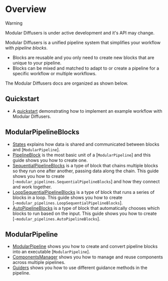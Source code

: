 <!--Copyright 2025 The HuggingFace Team. All rights reserved.

Licensed under the Apache License, Version 2.0 (the "License"); you may not use this file except in compliance with
the License. You may obtain a copy of the License at

http://www.apache.org/licenses/LICENSE-2.0

Unless required by applicable law or agreed to in writing, software distributed under the License is distributed on
an "AS IS" BASIS, WITHOUT WARRANTIES OR CONDITIONS OF ANY KIND, either express or implied. See the License for the
specific language governing permissions and limitations under the License.
-->

# Overview

> [!WARNING]
> Modular Diffusers is under active development and it's API may change.

Modular Diffusers is a unified pipeline system that simplifies your workflow with *pipeline blocks*.

- Blocks are reusable and you only need to create new blocks that are unique to your pipeline.
- Blocks can be mixed and matched to adapt to or create a pipeline for a specific workflow or multiple workflows.

The Modular Diffusers docs are organized as shown below.

## Quickstart

- A [quickstart](./quickstart) demonstrating how to implement an example workflow with Modular Diffusers.

## ModularPipelineBlocks

- [States](./modular_diffusers_states) explains how data is shared and communicated between blocks and [`ModularPipeline`].
- [PipelineBlock](./pipeline_block) is the most basic unit of a [`ModularPipeline`] and this guide shows you how to create one.
- [SequentialPipelineBlocks](./sequential_pipeline_blocks) is a type of block that chains multiple blocks so they run one after another, passing data along the chain. This guide shows you how to create [`~modular_pipelines.SequentialPipelineBlocks`] and how they connect and work together.
- [LoopSequentialPipelineBlocks](./loop_sequential_pipeline_blocks) is a type of block that runs a series of blocks in a loop. This guide shows you how to create [`~modular_pipelines.LoopSequentialPipelineBlocks`].
- [AutoPipelineBlocks](./auto_pipeline_blocks) is a type of block that automatically chooses which blocks to run based on the input. This guide shows you how to create [`~modular_pipelines.AutoPipelineBlocks`].

## ModularPipeline

- [ModularPipeline](./modular_pipeline) shows you how to create and convert pipeline blocks into an executable [`ModularPipeline`].
- [ComponentsManager](./components_manager) shows you how to manage and reuse components across multiple pipelines.
- [Guiders](./guiders) shows you how to use different guidance methods in the pipeline.